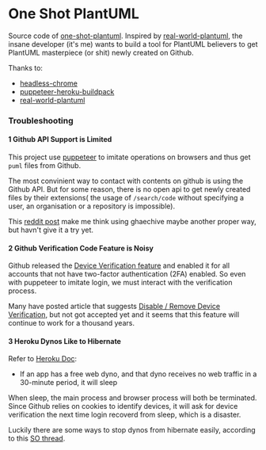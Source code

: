 # One Shot PlantUML

Source code of [one-shot-plantuml](https://one-shot-puml.herokuapp.com/). Inspired by [real-world-plantuml](https://github.com/yfuruyama/real-world-plantuml), the insane developer (it's me) wants to build a tool for PlantUML believers to get PlantUML masterpiece (or shit) newly created on Github.

Thanks to:

- [headless-chrome](https://github.com/timleland/headless-chrome)
- [puppeteer-heroku-buildpack](https://github.com/jontewks/puppeteer-heroku-buildpack)
- [real-world-plantuml](https://github.com/yfuruyama/real-world-plantuml)

### Troubleshooting

#### 1 Github API Support is Limited

This project use [puppeteer](https://github.com/puppeteer/puppeteer) to imitate operations on browsers and thus get `puml` files from Github.

The most convinient way to contact with contents on github is using the Github API. But for some reason, there is no open api to get newly created files by their extensions( the usage of `/search/code` without specifying a user, an organisation or a repository is impossible).

This [reddit post](https://www.reddit.com/r/github/comments/dr19uu/finding_all_files_with_a_certain_extension/) make me think using ghaechive maybe another proper way, but havn't give it a try yet.

#### 2 Github Verification Code Feature is Noisy

Github released the [Device Verification feature](https://github.community/t/new-security-feature-device-verification/10216) and enabled it for all accounts that not have two-factor authentication (2FA) enabled. So even with puppeteer to imitate login, we must interact with the verification process.

Many have posted article that suggests [Disable / Remove Device Verification](https://github.community/t/disable-remove-email-device-verification-prompt-on-login-not-the-2fa/2333), but not got accepted yet and it seems that this feature will continue to work for a thousand years.

#### 3 Heroku Dynos Like to Hibernate

Refer to [Heroku Doc](https://devcenter.heroku.com/articles/free-dyno-hours):

- If an app has a free web dyno, and that dyno receives no web traffic in a 30-minute period, it will sleep

When sleep, the main process and browser process will both be terminated. Since Github relies on cookies to identify devices, it will ask for device verification the next time login recoverd from sleep, which is a disaster.

Luckily there are some ways to stop dynos from hibernate easily, according to this [SO thread](https://stackoverflow.com/questions/5480337/easy-way-to-prevent-heroku-idling).
